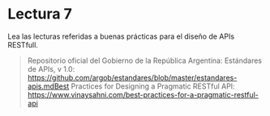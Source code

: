 # Lectura 7

Lea las lecturas referidas a buenas prácticas para el diseño de APIs RESTfull.

> Repositorio oficial del Gobierno de la República Argentina: Estándares de APIs, v 1.0: https://github.com/argob/estandares/blob/master/estandares-apis.mdBest 
> Practices for Designing a Pragmatic RESTful API: https://www.vinaysahni.com/best-practices-for-a-pragmatic-restful-api